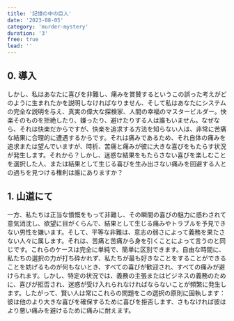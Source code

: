 ```yaml
---
title: '記憶の中の巨人'
date: '2023-08-05'
category: 'murder-mystery'
duration: '3'
free: true
lead: ''
---
```


## 0. 導入

しかし、私はあなたに喜びを非難し、痛みを賞賛するというこの誤った考えがどのように生まれたかを説明しなければなりません、そして私はあなたにシステムの完全な説明を与え、真実の偉大な探検家、人間の幸福のマスタービルダー。快楽そのものを拒絶したり、嫌ったり、避けたりする人は誰もいません。なぜなら、それは快楽だからですが、快楽を追求する方法を知らない人は、非常に苦痛な結果に合理的に遭遇するからです。それは痛みであるため、それ自体の痛みを追求または望んでいますが、時折、苦痛と痛みが彼に大きな喜びをもたらす状況が発生します。それから？しかし、迷惑な結果をもたらさない喜びを楽しむことを選択した人、または結果として生じる喜びを生み出さない痛みを回避する人との過ちを見つける権利は誰にありますか？

## 1. 山道にて

一方、私たちは正当な憤慨をもって非難し、その瞬間の喜びの魅力に惑わされて意気消沈し、欲望に目がくらんで、結果として生じる痛みやトラブルを予見できない男性を嫌います。そして、平等な非難は、意志の弱さによって義務を果たさない人々に属します。それは、苦痛と苦痛から身を引くことによって言うのと同じです。これらのケースは完全に単純で、簡単に区別できます。自由な時間に、私たちの選択の力が打ち砕かれず、私たちが最も好きなことをすることができることを妨げるものが何もないとき、すべての喜びが歓迎され、すべての痛みが避けられます。しかし、特定の状況では、義務の主張またはビジネスの義務のために、喜びが拒否され、迷惑が受け入れられなければならないことが頻繁に発生します。したがって、賢い人は常にこれらの問題をこの選択の原則に固執します：彼は他のより大きな喜びを確保するために喜びを拒否します、さもなければ彼はより悪い痛みを避けるために痛みに耐えます。